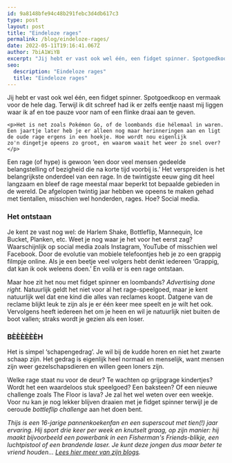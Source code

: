 ```yaml
---
id: 9a8148bfe94c48b291febc3d4db617c3
type: post
layout: post
title: "Eindeloze rages"
permalink: /blog/eindeloze-rages/
date: 2022-05-11T19:16:41.067Z
author: 7biA1WiYB
excerpt: "Jij hebt er vast ook wel één, een fidget spinner. Spotgoedkoop en vermaak voor de hele dag. Terwijl ik dit schreef had ik er zelfs eentje naast mij liggen waar ik af en toe pauze voor nam of een flinke draai aan te geven.  "
seo:
  description: "Eindeloze rages"
  title: "Eindeloze rages"
---
```

Jij hebt er vast ook wel één, een fidget spinner. Spotgoedkoop en vermaak voor de hele dag. Terwijl ik dit schreef had ik er zelfs eentje naast mij liggen waar ik af en toe pauze voor nam of een flinke draai aan te geven.  

    <p>Het is net zoals Pokémon Go, of de loombands die hélemaal in waren. Een jaartje later heb je er alleen nog maar herinneringen aan en ligt de oude rage ergens in een hoekje. Hoe wordt nou eigenlijk zo'n dingetje opeens zo groot, en waarom waait het weer zo snel over?</p>
<p>Een rage (of hype) is gewoon ‘een door veel mensen gedeelde belangstelling of bezigheid die na korte tijd voorbij is.’ Het verspreiden is het belangrijkste onderdeel van een rage. In de twintigste eeuw ging dit heel langzaam en bleef de rage meestal maar beperkt tot bepaalde gebieden in de wereld. De afgelopen twintig jaar hebben we opeens te maken gehad met tientallen, misschien wel honderden, rages. Hoe? Social media.</p>
<h3>Het ontstaan</h3>
<p>Je kent ze vast nog wel: de Harlem Shake, Bottleflip, Mannequin, Ice Bucket, Planken, etc. Weet je nog waar je het voor het eerst zag? Waarschijnlijk op social media zoals Instagram, YouTube of misschien wel Facebook. Door de evolutie van mobiele telefoontjes heb je zo een grappig filmpje online. Als je een beetje veel volgers hebt denkt iedereen ‘Grappig, dat kan ik ook weleens doen.’ En voilà er is een rage ontstaan.</p>
<p>Maar hoe zit het nou met fidget spinner en loombands? <em>Advertising done right.</em> Natuurlijk geldt het niet voor al het rage-speelgoed, maar je kent natuurlijk wel dat ene kind die alles van reclames koopt. Datgene van de reclame blijkt leuk te zijn als je er één keer mee speelt en je wilt het ook. Vervolgens heeft iedereen het om je heen en wil je natuurlijk niet buiten de boot vallen; straks wordt je gezien als een loser.</p>
<h3>​BÈÈÈÈÈÈH</h3>
<p>Het is simpel ‘schapengedrag’. Je wil bij de kudde horen en niet het zwarte schaap zijn. Het gedrag is eigenlijk heel normaal en menselijk, want mensen zijn weer gezelschapsdieren en willen geen loners zijn.</p>
<p>Welke rage staat nu voor de deur? Te wachten op grijpgrage kindertjes? Wordt het een waardeloos stuk speelgoed? Een baksteen? Of een nieuwe challenge zoals The Floor is lava? Je zal het wel weten over een weekje. Voor nu kan je nog lekker blijven draaien met je fidget spinner terwijl je de oeroude <em>bottleflip challenge</em> aan het doen bent.</p>
<p><em>Thijs is een 16-jarige pannenkoekenfan en een superscout met tien(!) jaar ervaring. Hij sport drie keer per week en knutselt graag, op zijn manier: hij maakt bijvoorbeeld een powerbank in een Fisherman's Friends-blikje, een luchtpistool of een brandende laser. Je kunt deze jongen dus maar beter te vriend houden... </em><a href="https://7dagen.netlify.app/users/thijs-van-reeuwijk"><em>Lees hier meer van zijn blogs</em></a><em>.</em></p>  
